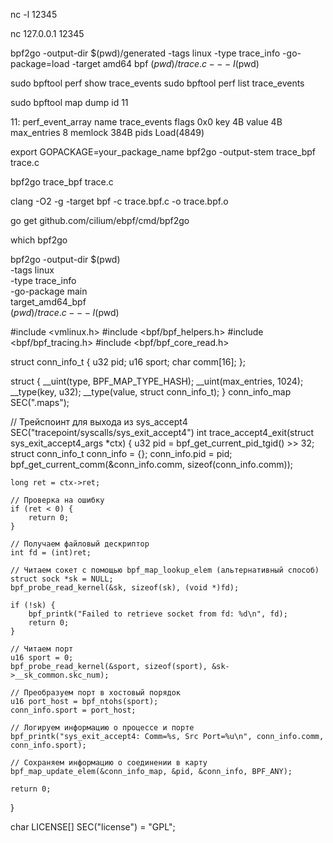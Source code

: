 nc -l 12345

nc 127.0.0.1 12345



bpf2go -output-dir $(pwd)/generated -tags linux -type trace_info -go-package=load -target amd64 bpf $(pwd)/trace.c -- -I$(pwd)


sudo bpftool perf show  trace_events
sudo bpftool perf list  trace_events

sudo bpftool map dump id 11




11: perf_event_array  name trace_events  flags 0x0
        key 4B  value 4B  max_entries 8  memlock 384B
        pids Load(4849)


export GOPACKAGE=your_package_name
bpf2go -output-stem trace_bpf trace.c

bpf2go trace_bpf trace.c



clang -O2 -g -target bpf -c trace.bpf.c -o trace.bpf.o

go get github.com/cilium/ebpf/cmd/bpf2go

which bpf2go


bpf2go -output-dir $(pwd) \
  -tags linux \
  -type trace_info \
  -go-package main \
  target_amd64_bpf \
  $(pwd)/trace.c -- -I$(pwd)


#include <vmlinux.h>
#include <bpf/bpf_helpers.h>
#include <bpf/bpf_tracing.h>
#include <bpf/bpf_core_read.h>

struct conn_info_t {
    u32 pid;
    u16 sport;
    char comm[16];
};

struct {
    __uint(type, BPF_MAP_TYPE_HASH);
    __uint(max_entries, 1024);
    __type(key, u32);
    __type(value, struct conn_info_t);
} conn_info_map SEC(".maps");

// Трейспоинт для выхода из sys_accept4
SEC("tracepoint/syscalls/sys_exit_accept4")
int trace_accept4_exit(struct sys_exit_accept4_args *ctx) {
    u32 pid = bpf_get_current_pid_tgid() >> 32;
    struct conn_info_t conn_info = {};
    conn_info.pid = pid;
    bpf_get_current_comm(&conn_info.comm, sizeof(conn_info.comm));

    long ret = ctx->ret;

    // Проверка на ошибку
    if (ret < 0) {
        return 0;
    }

    // Получаем файловый дескриптор
    int fd = (int)ret;

    // Читаем сокет с помощью bpf_map_lookup_elem (альтернативный способ)
    struct sock *sk = NULL;
    bpf_probe_read_kernel(&sk, sizeof(sk), (void *)fd);
    
    if (!sk) {
        bpf_printk("Failed to retrieve socket from fd: %d\n", fd);
        return 0;
    }

    // Читаем порт
    u16 sport = 0;
    bpf_probe_read_kernel(&sport, sizeof(sport), &sk->__sk_common.skc_num);

    // Преобразуем порт в хостовый порядок
    u16 port_host = bpf_ntohs(sport);
    conn_info.sport = port_host;

    // Логируем информацию о процессе и порте
    bpf_printk("sys_exit_accept4: Comm=%s, Src Port=%u\n", conn_info.comm, conn_info.sport);

    // Сохраняем информацию о соединении в карту
    bpf_map_update_elem(&conn_info_map, &pid, &conn_info, BPF_ANY);

    return 0;
}

char LICENSE[] SEC("license") = "GPL";
